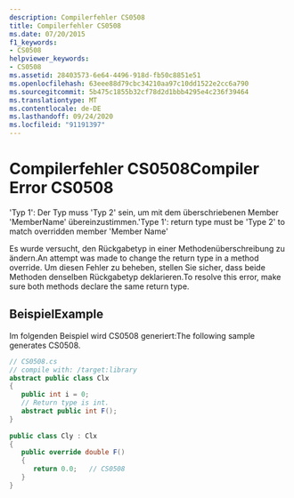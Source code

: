 ```yaml
---
description: Compilerfehler CS0508
title: Compilerfehler CS0508
ms.date: 07/20/2015
f1_keywords:
- CS0508
helpviewer_keywords:
- CS0508
ms.assetid: 28403573-6e64-4496-918d-fb50c8851e51
ms.openlocfilehash: 63eee88d79cbc34210aa97c10dd1522e2cc6a790
ms.sourcegitcommit: 5b475c1855b32cf78d2d1bbb4295e4c236f39464
ms.translationtype: MT
ms.contentlocale: de-DE
ms.lasthandoff: 09/24/2020
ms.locfileid: "91191397"
---
```

# <a name="compiler-error-cs0508"></a><span data-ttu-id="82271-103">Compilerfehler CS0508</span><span class="sxs-lookup"><span data-stu-id="82271-103">Compiler Error CS0508</span></span>

<span data-ttu-id="82271-104">'Typ 1': Der Typ muss 'Typ 2' sein, um mit dem überschriebenen Member 'MemberName' übereinzustimmen.</span><span class="sxs-lookup"><span data-stu-id="82271-104">'Type 1': return type must be 'Type 2' to match overridden member 'Member Name'</span></span>  
  
 <span data-ttu-id="82271-105">Es wurde versucht, den Rückgabetyp in einer Methodenüberschreibung zu ändern.</span><span class="sxs-lookup"><span data-stu-id="82271-105">An attempt was made to change the return type in a method override.</span></span> <span data-ttu-id="82271-106">Um diesen Fehler zu beheben, stellen Sie sicher, dass beide Methoden denselben Rückgabetyp deklarieren.</span><span class="sxs-lookup"><span data-stu-id="82271-106">To resolve this error, make sure both methods declare the same return type.</span></span>  
  
## <a name="example"></a><span data-ttu-id="82271-107">Beispiel</span><span class="sxs-lookup"><span data-stu-id="82271-107">Example</span></span>  

 <span data-ttu-id="82271-108">Im folgenden Beispiel wird CS0508 generiert:</span><span class="sxs-lookup"><span data-stu-id="82271-108">The following sample generates CS0508.</span></span>  
  
```csharp  
// CS0508.cs  
// compile with: /target:library  
abstract public class Clx  
{  
   public int i = 0;  
   // Return type is int.  
   abstract public int F();  
}  
  
public class Cly : Clx  
{  
   public override double F()  
   {  
      return 0.0;   // CS0508  
   }  
}  
```
